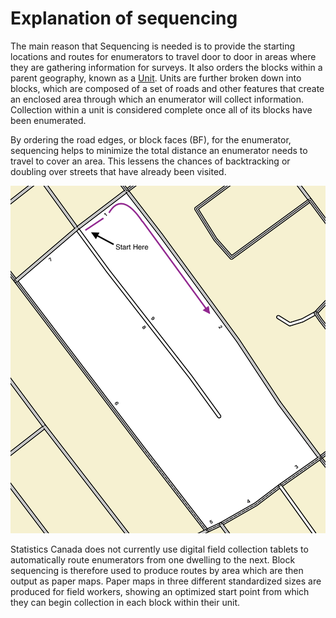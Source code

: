 # Explanation of sequencing

The main reason that Sequencing is needed is to provide the starting locations and routes for enumerators to travel door to door in areas where they are gathering information for surveys. It also orders the blocks within a parent geography, known 
as a [Unit](https://statswiki.unece.org/display/hlgbas/Statistical+Units). Units are further broken down into blocks, which are composed of a set of roads and other features that create an enclosed area through which an enumerator will collect information. Collection within a unit is considered complete once all of its blocks have been enumerated.

By ordering the road edges, or block faces (BF), for the enumerator, sequencing helps to minimize the total distance an enumerator needs to travel to cover an area. This lessens the chances of backtracking or doubling over streets that have already been visited.

![A set of road edges forming an enclosed circle through which an enumerator would travel.](images/circular_block.png)

Statistics Canada does not currently use digital field collection tablets to automatically route enumerators from one dwelling to the next. Block sequencing is therefore used to produce routes by area which are then output as paper maps. Paper maps in three different standardized sizes are produced for field workers, showing an optimized start point from which they can begin collection in each block within their unit.

